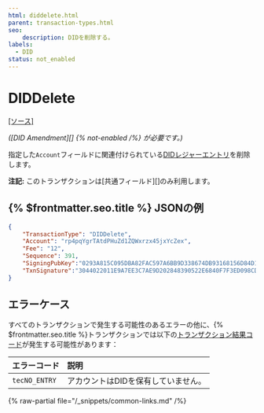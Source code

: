 ```yaml
---
html: diddelete.html
parent: transaction-types.html
seo:
    description: DIDを削除する。
labels:
  - DID
status: not_enabled
---
```

# DIDDelete

[[ソース]](https://github.com/XRPLF/rippled/blob/master/src/ripple/app/tx/impl/DID.cpp "ソース")

_([DID Amendment][] {% not-enabled /%} が必要です。)_

指定した`Account`フィールドに関連付けられている[DIDレジャーエントリ](../../ledger-data/ledger-entry-types/did.md)を削除します。

**注記:** このトランザクションは[共通フィールド][]のみ利用します。


## {% $frontmatter.seo.title %} JSONの例

```json
{
    "TransactionType": "DIDDelete",
    "Account": "rp4pqYgrTAtdPHuZd1ZQWxrzx45jxYcZex",
    "Fee": "12",
    "Sequence": 391,
    "SigningPubKey":"0293A815C095DBA82FAC597A6BB9D338674DB93168156D84D18417AD509FFF5904",
    "TxnSignature":"3044022011E9A7EE3C7AE9D202848390522E6840F7F3ED098CD13E..."
}
```


## エラーケース

すべてのトランザクションで発生する可能性のあるエラーの他に、{% $frontmatter.seo.title %}トランザクションでは以下の[トランザクション結果コード](../transaction-results/transaction-results.md)が発生する可能性があります：

| エラーコード          | 説明                                          |
|:--------------------|:---------------------------------------------|
| `tecNO_ENTRY`       | アカウントはDIDを保有していません。                |

{% raw-partial file="/_snippets/common-links.md" /%}
